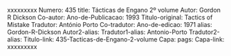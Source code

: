 xxxxxxxxx
Numero: 435
title: Tácticas de Engano 2º volume
Autor: Gordon R Dickson
Co-autor: 
Ano-de-Publicacao: 1993
Titulo-original: Tactics of Mistake
Tradutor: António Porto
Co-tradutor: 
Ano-de-edicao: 1971
alias: Gordon-R-Dickson
Autor2-alias: 
Tradutor1-alias: Antonio-Porto
Tradutor2-alias: 
Titulo-link: 435-Tacticas-de-Engano-2-volume
Capa: 
pags: 
Capa-link: 
xxxxxxxxx